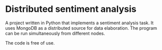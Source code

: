 # Distributed sentiment analysis

A project written in Python that implements a sentiment analysis task.
It uses MongoDB as a distributed source for data elaboration.
The program can be run simultaneously from different nodes.

The code is free of use.
